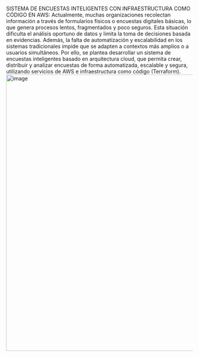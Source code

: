 SISTEMA DE ENCUESTAS INTELIGENTES CON INFRAESTRUCTURA COMO CÓDIGO EN AWS: 
Actualmente, muchas organizaciones recolectan información a través de formularios físicos o encuestas digitales básicas, 
lo que genera procesos lentos, fragmentados y poco seguros. Esta situación dificulta el análisis oportuno de datos y 
limita la toma de decisiones basada en evidencias. Además, la falta de automatización y escalabilidad en los sistemas 
tradicionales impide que se adapten a contextos más amplios o a usuarios simultáneos. 
Por ello, se plantea desarrollar un sistema de encuestas inteligentes basado en arquitectura cloud, que permita crear, 
distribuir y analizar encuestas de forma automatizada, escalable y segura, utilizando servicios de AWS e infraestructura
como código (Terraform).
<img width="1408" height="747" alt="image" src="https://github.com/user-attachments/assets/674fa9fd-729c-4c42-88fb-0c89c2d964e1" />


